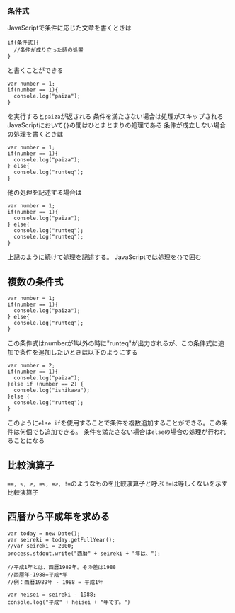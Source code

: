 ### 条件式
JavaScriptで条件に応じた文章を書くときは
```
if(条件式){
  //条件が成り立った時の処置
}
```
と書くことができる
```
var number = 1;
if(number == 1){
  console.log("paiza");
}
```
を実行すると`paiza`が返される
条件を満たさない場合は処理がスキップされる
JavaScriptにおいて`{}`の間はひとまとまりの処理である
条件が成立しない場合の処理を書くときは
```
var number = 1;
if(number == 1){
  console.log("paiza");
} else{
  console.log("runteq");
}
```
他の処理を記述する場合は
```
var number = 1;
if(number == 1){
  console.log("paiza");
} else{
  console.log("runteq");
  console.log("runteq");
}
```
上記のように続けて処理を記述する。
JavaScriptでは処理を`{}`で囲む

## 複数の条件式
```
var number = 1;
if(number == 1){
  console.log("paiza");
} else{
  console.log("runteq");
}
```
この条件式はnumberが1以外の時に"runteq"が出力されるが、この条件式に追加で条件を追加したいときは以下のようにする
```
var number = 2;
if(number == 1){
  console.log("paiza");
}else if (number == 2) {
  console.log("ishikawa");
}else {
  console.log("runteq");
}
```
このように`else if`を使用することで条件を複数追加することができる。この条件は何個でも追加できる。
条件を満たさない場合は`else`の場合の処理が行われることになる

## 比較演算子
`==, <, >, =<, =>, !=`のようなものを比較演算子と呼ぶ
`!=`は等しくないを示す比較演算子

## 西暦から平成年を求める
```
var today = new Date();
var seireki = today.getFullYear();
//var seireki = 2000;
process.stdout.write("西暦" + seireki + "年は、");

//平成1年とは、西暦1989年。その差は1988
//西暦年-1988=平成*年
//例：西暦1989年 - 1988 = 平成1年

var heisei = seireki - 1988;
console.log("平成" + heisei + "年です。")
```
